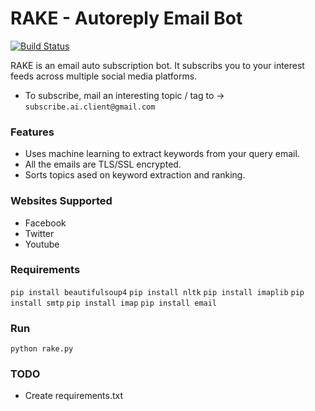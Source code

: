 # RAKE - Autoreply Email Bot

[![Build Status](https://travis-ci.org/joemccann/dillinger.svg?branch=master)](https://travis-ci.org/joemccann/dillinger)

RAKE is an email auto subscription bot. It subscribs you to your interest feeds across multiple social media platforms.

  - To subscribe, mail an interesting topic / tag to -> `subscribe.ai.client@gmail.com`

### Features

  - Uses machine learning to extract keywords from your query email.
  - All the emails are TLS/SSL encrypted.
  - Sorts topics ased on keyword extraction and ranking.


### Websites Supported
  - Facebook
  - Twitter
  - Youtube

### Requirements
`pip install beautifulsoup4`
`pip install nltk`
`pip install imaplib`
`pip install smtp`
`pip install imap`
`pip install email`
### Run
`python rake.py`

### TODO
- Create requirements.txt
